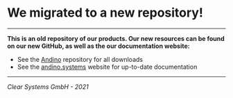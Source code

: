 # We migrated to a new repository!

---

**This is an old repository of our products. Our new resources can be found on our new GitHub, as well as the our documentation website:**

* See the [Andino](https://github.com/andino-systems/Andino) repository for all downloads
* See the [andino.systems](https://andino.systems/) website for up-to-date documentation

---

*Clear Systems GmbH - 2021*